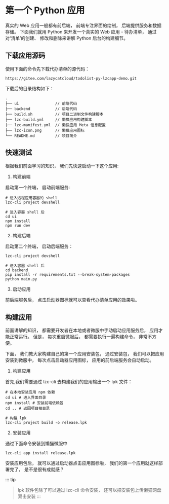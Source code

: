 # 第一个 Python 应用
真实的 Web 应用一般都有前后端， 前端专注界面的绘制， 后端提供服务和数据存储。 下面我们就用 Python 来开发一个真实的 Web 应用 - 待办清单， 通过对‘清单’的创建、 修改和删除来讲解 Python 后台的构建细节。

## 下载应用源码
使用下面的命令先下载代办清单的源代码：

```shell
https://gitee.com/lazycatcloud/todolist-py-lzcapp-demo.git
```

下载后的目录结构如下：
```shell
.
├── ui                // 前端代码
├── backend           // 后端代码
├── build.sh          // 项目二进制文件构建脚本
├── lzc-build.yml     // 懒猫应用构建脚本
├── lzc-manifest.yml  // 懒猫应用 Meta 信息配置
├── lzc-icon.png      // 懒猫应用图标
└── README.md         // 项目简介
```

## 快速测试
根据我们前面学习的知识， 我们先快速启动一下这个应用:

1. 构建前端

启动第一个终端， 启动前端服务:

```shell
# 进入远程应用容器的 shell
lzc-cli project devshell

# 进入容器 shell 后
cd ui
npm install
npm run dev
```

2. 构建后端

启动第二个终端， 启动后端服务：

```shell
lzc-cli project devshell

# 进入容器 shell 后
cd backend
pip install -r requirements.txt --break-system-packages
python main.py
```

3. 启动应用

前后端服务后， 点击启动器图标就可以查看代办清单应用的效果啦。

## 构建应用
前面讲解的知识， 都需要开发者在本地或者微服中手动启动应用服务后， 应用才能正常运行。 但是， 每次重启微服后， 都需要执行一遍构建命令， 非常不方便。

下面， 我们教大家构建自己的第一个应用安装包， 通过安装包， 我们可以把应用安装到微服中， 每次点击启动器应用图标， 应用的前后端服务会自动启动。

1. 构建应用

首先,我们需要通过 lzc-cli 去构建我们的应用输出一个 lpk 文件：

```shell
# 在本地安装应用 npm 依赖
cd ui # 进入界面目录
npm install # 安装前端依赖包
cd .. # 返回项目根目录

# 构建 lpk
lzc-cli project build -o release.lpk
```

2. 安装应用

通过下面命令安装到懒猫微服中

```shell
lzc-cli app install release.lpk
```

安装应用包后， 就可以通过启动器点击应用图标啦， 我们的第一个应用就这样部署完了， 是不是很有成就感？

::: tip
> lpk 软件包除了可以通过 lzc-cli 命令安装， 还可以把安装包上传懒猫网盘双击安装
:::
